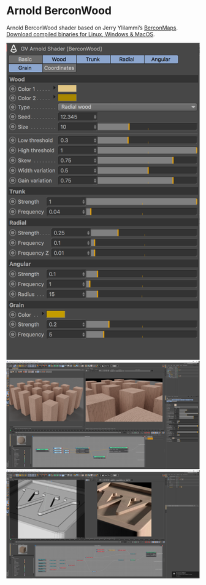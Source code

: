 Arnold BerconWood
=================

Arnold BerconWood shader based on Jerry Ylilammi’s [BerconMaps](https://github.com/Bercon/BerconMaps).  
[Download compiled binaries for Linux, Windows & MacOS](https://github.com/SenH/Arnold-BerconWood/releases/latest).

![BerconWood c4d interface](docs/img/BerconWood-c4d.png)
![BerconWood c4d node example](docs/img/BerconWood-c4d-nodes1.png)
![BerconWood c4d node example](docs/img/BerconWood-c4d-nodes2.png)
